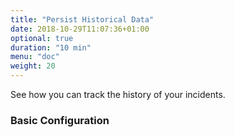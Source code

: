 ```yaml
---
title: "Persist Historical Data"
date: 2018-10-29T11:07:36+01:00
optional: true
duration: "10 min"
menu: "doc"
weight: 20
---
```


See how you can track the history of your incidents.

<!--more-->

### Basic Configuration
